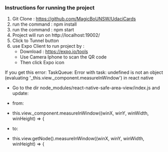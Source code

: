 ### Instructions for running the project

1. Git Clone : https://github.com/MagicBoUNSW/UdaciCards
2. run the command : npm install 
3. run the command : npm start 
4. Project will run on http://localhost:19002/
5. Click to Tunnel button 
6. use Expo Client to run project by :
    + Download : https://expo.io/tools
    + Use Camera Iphone to scan the QR code 
    + Then click Expo icon
    
If you get this error: TaskQueue: Error with task: undefined is not an object (evaluating '_this.view._component.measureInWindow') in react native

+ Go to the dir node_modules/react-native-safe-area-view/index.js and update:

+ from:

+ this.view._component.measureInWindow((winX, winY, winWidth, winHeight) => {
+ to:

+ this.view.getNode().measureInWindow((winX, winY, winWidth, winHeight) => {
